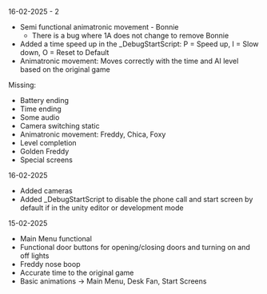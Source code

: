 16-02-2025 - 2
* Semi functional animatronic movement - Bonnie
	- There is a bug where 1A does not change to remove Bonnie
* Added a time speed up in the _DebugStartScript: P = Speed up, I = Slow down, O = Reset to Default
* Animatronic movement: Moves correctly with the time and AI level based on the original game

Missing:
* Battery ending
* Time ending
* Some audio
* Camera switching static
* Animatronic movement: Freddy, Chica, Foxy
* Level completion
* Golden Freddy
* Special screens

16-02-2025
* Added cameras
* Added _DebugStartScript to disable the phone call and start screen by default if in the unity editor or development mode

15-02-2025
* Main Menu functional
* Functional door buttons for opening/closing doors and turning on and off lights
* Freddy nose boop
* Accurate time to the original game
* Basic animations -> Main Menu, Desk Fan, Start Screens